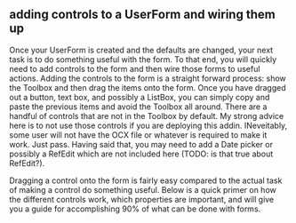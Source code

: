## adding controls to a UserForm and wiring them up

Once your UserForm is created and the defaults are changed, your next task is to do something useful with the form. To that end, you will quickly need to add controls to the form and then wire those forms to useful actions. Adding the controls to the form is a straight forward process: show the Toolbox and then drag the items onto the form. Once you have dragged out a button, text box, and possibly a ListBox, you can simply copy and paste the previous items and avoid the Toolbox all around. There are a handful of controls that are not in the Toolbox by default. My strong advice here is to not use those controls if you are deploying this addin. INeveitably, some user will not have the OCX file or whatever is required to make it work. Just pass. Having said that, you may need to add a Date picker or possibly a RefEdit which are not included here (TODO: is that true about RefEdit?).

Dragging a control onto the form is fairly easy compared to the actual task of making a control do something useful. Below is a quick primer on how the different controls work, which properties are important, and will give you a guide for accomplishing 90% of what can be done with forms.
